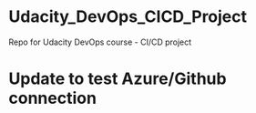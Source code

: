 # Udacity_DevOps_CICD_Project
Repo for Udacity DevOps course - CI/CD project

# Update to test Azure/Github connection
